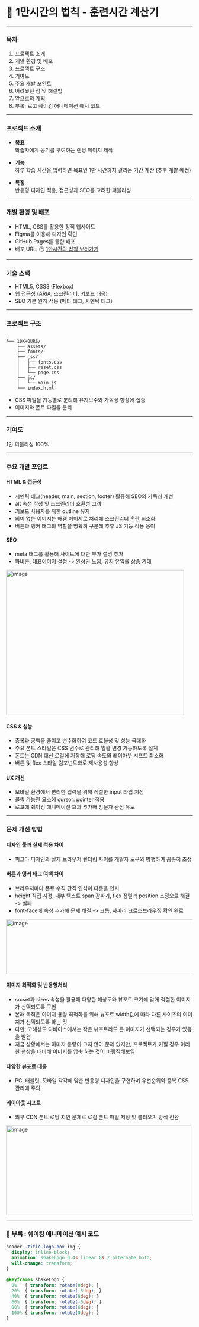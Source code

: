 # 📌 1만시간의 법칙 - 훈련시간 계산기

***

### 목차
1. 프로젝트 소개
2. 개발 환경 및 배포
3. 프로젝트 구조
4. 기여도
5. 주요 개발 포인트
6. 어려웠던 점 및 해결법
7. 앞으로의 계획
8. 부록: 로고 쉐이킹 애니메이션 예시 코드

***

### 프로젝트 소개
- **목표** <br />
학습자에게 동기를 부여하는 랜딩 페이지 제작

- **기능**<br />
하루 학습 시간을 입력하면 목표인 1만 시간까지 걸리는 기간 계산 (추후 개발 예정)
- **특징**<br />
반응형 디자인 적용, 접근성과 SEO를 고려한 퍼블리싱

***

### 개발 환경 및 배포
- HTML, CSS를 활용한 정적 웹사이트
- Figma를 이용해 디자인 확인
- GitHub Pages를 통한 배포
- 배포 URL: 🕑 [1만시간의 법칙 보러가기](https://yeaseula.github.io/10khours/)

***

### 기술 스택

- HTML5, CSS3 (Flexbox)
- 웹 접근성 (ARIA, 스크린리더, 키보드 대응)
- SEO 기본 원칙 적용 (메타 태그, 시멘틱 태그)

***

### 프로젝트 구조

```
.
└── 10KHOURS/
    ├── assets/
    ├── fonts/
    ├── css/
    │   ├── fonts.css
    │   ├── reset.css
    │   └── page.css
    ├── js/
    │   └── main.js
    └── index.html
```

- CSS 파일을 기능별로 분리해 유지보수와 가독성 향상에 집중
- 이미지와 폰트 파일을 분리

***

### 기여도

1인 퍼블리싱 100%


***

### 주요 개발 포인트

#### HTML & 접근성
- 시멘틱 태그(header, main, section, footer) 활용해 SEO와 가독성 개선
- alt 속성 작성 및 스크린리더 호환성 고려
- 키보드 사용자를 위한 outline 유지
- 의미 없는 이미지는 배경 이미지로 처리해 스크린리더 혼란 최소화
- 버튼과 앵커 태그의 역할을 명확히 구분해 추후 JS 기능 적용 용이

#### SEO
- meta 태그를 활용해 사이트에 대한 부가 설명 추가
- 파비콘, 대표이미지 설정 -> 완성된 느낌, 유저 유입률 상승 기대

<img width="480" height="390" alt="image" src="https://github.com/user-attachments/assets/83286fde-2d75-4bf2-95a4-c70119d6294b" />

  
#### CSS & 성능
- 중복과 공백을 줄이고 변수화하여 코드 효율성 및 성능 극대화
- 주요 폰트 스타일은 CSS 변수로 관리해 일괄 변경 가능하도록 설계
- 폰트는 CDN 대신 로컬에 저장해 로딩 속도와 레이아웃 시프트 최소화
- 버튼 및 flex 스타일 컴포넌트화로 재사용성 향상

#### UX 개선
- 모바일 환경에서 편리한 입력을 위해 적절한 input 타입 지정
- 클릭 가능한 요소에 cursor: pointer 적용
- 로고에 쉐이킹 애니메이션 효과 추가해 방문자 관심 유도

***
### 문제 개선 방법

#### 디자인 툴과 실제 적용 차이
- 피그마 디자인과 실제 브라우저 렌더링 차이를 개발자 도구와 병행하여 꼼꼼히 조정

#### 버튼과 앵커 태그 여백 차이
- 브라우저마다 폰트 수직 간격 인식이 다름을 인지
- height 직접 지정, 내부 텍스트 span 감싸기, flex 정렬과 position 조정으로 해결 -> 실패
- font-face에 속성 추가해 문제 해결 -> 크롬, 사파리 크로스브라우징 확인 완료

<img width="510" height="147" alt="image" src="https://github.com/user-attachments/assets/6c1381e0-e736-41b3-89fc-aa241e197c78" />

#### 이미지 최적화 및 반응형처리
- srcset과 sizes 속성을 활용해 다양한 해상도와 뷰포트 크기에 맞게 적절한 이미지가 선택되도록 구현
- 본래 목적은 이미지 용량 최적화를 위해 뷰포트 width값에 따라 다른 사이즈의 이미지가 선택되도록 하는 것
- 다만, 고해상도 디바이스에서는 작은 뷰포트라도 큰 이미지가 선택되는 경우가 있음을 발견
- 지금 상황에서는 이미지 용량이 크지 않아 문제 없지만, 프로젝트가 커질 경우 이러한 현상을 대비해 이미지를 압축 하는 것이 바람직해보임

#### 다양한 뷰포트 대응
- PC, 태블릿, 모바일 각각에 맞춘 반응형 디자인을 구현하며 우선순위와 중복 CSS 관리에 주의

#### 레이아웃 시프트
- 외부 CDN 폰트 로딩 지연 문제로 로컬 폰트 파일 저장 및 불러오기 방식 전환

<img width="500" height="240" alt="image" src="https://github.com/user-attachments/assets/de577fc7-efa4-414c-9bc2-d6b767086bf1" />


***

### 🔖 부록 : 쉐이킹 애니메이션 예시 코드

``` css
header .title-logo-box img {
  display: inline-block;
  animation: shakeLogo 0.4s linear 0s 2 alternate both;
  will-change: transform;
}

@keyframes shakeLogo {
  0%   { transform: rotate(0deg); }
  20%  { transform: rotate(-8deg); }
  40%  { transform: rotate(8deg); }
  60%  { transform: rotate(-6deg); }
  80%  { transform: rotate(6deg); }
  100% { transform: rotate(0deg); }
}

```





